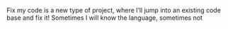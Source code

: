 Fix my code is a new type of project, where I’ll jump into an existing code base and fix it!
Sometimes I will know the language, sometimes not